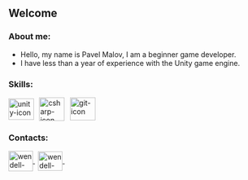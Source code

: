 ## Welcome

### About me:

- Hello, my name is Pavel Malov, I am a beginner game developer.
- I have less than a year of experience with the Unity game engine.

### Skills:

<img align="center" src="https://www.svgrepo.com/show/331626/unity.svg" style="max-width:100%;" alt="unity-icon" height="42" width="50"></img>
&thinsp;
<img align="center" src="https://www.svgrepo.com/show/452184/csharp.svg" style="max-width:100%;" alt="csharp-icon" height="46" width="50"></img>
&thinsp;
<img align="center" src="https://www.svgrepo.com/show/452210/git.svg" style="max-width:100%;" alt="git-icon" height="45" width="50"></img>
&thinsp;

### Contacts:

<a href="https://www.linkedin.com/in/pavel-malov-a65868245/" target="_blank">
<img align="center" alt="wendell-linkedin" height="40" width="48" src="https://www.svgrepo.com/show/452051/linkedin.svg" style="max-width:100%;">
</a>
&thinsp;
<a href="https://t.me/maloveee" target="_blank">
<img align="center" alt="wendell-telegram" height="38" width="48" src="https://www.svgrepo.com/show/452115/telegram.svg" style="max-width:100%;">
</a>
&thinsp;
